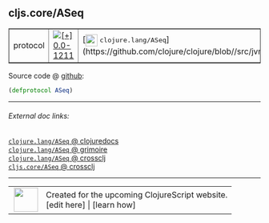 ## cljs.core/ASeq



 <table border="1">
<tr>
<td>protocol</td>
<td><a href="https://github.com/cljsinfo/cljs-api-docs/tree/0.0-1211"><img valign="middle" alt="[+] 0.0-1211" title="Added in 0.0-1211" src="https://img.shields.io/badge/+-0.0--1211-lightgrey.svg"></a> </td>
<td>
[<img height="24px" valign="middle" src="http://i.imgur.com/1GjPKvB.png"> <samp>clojure.lang/ASeq</samp>](https://github.com/clojure/clojure/blob//src/jvm/clojure/lang/ASeq.java)
</td>
</tr>
</table>









Source code @ [github](https://github.com/clojure/clojurescript/blob/r2075/src/cljs/cljs/core.cljs#L235):

```clj
(defprotocol ASeq)
```

<!--
Repo - tag - source tree - lines:

 <pre>
clojurescript @ r2075
└── src
    └── cljs
        └── cljs
            └── <ins>[core.cljs:235](https://github.com/clojure/clojurescript/blob/r2075/src/cljs/cljs/core.cljs#L235)</ins>
</pre>

-->

---



###### External doc links:

[`clojure.lang/ASeq` @ clojuredocs](http://clojuredocs.org/clojure.lang/ASeq)<br>
[`clojure.lang/ASeq` @ grimoire](http://conj.io/store/v1/org.clojure/clojure/1.7.0-beta3/clj/clojure.lang/ASeq/)<br>
[`clojure.lang/ASeq` @ crossclj](http://crossclj.info/fun/clojure.lang/ASeq.html)<br>
[`cljs.core/ASeq` @ crossclj](http://crossclj.info/fun/cljs.core.cljs/ASeq.html)<br>

---

 <table>
<tr><td>
<img valign="middle" align="right" width="48px" src="http://i.imgur.com/Hi20huC.png">
</td><td>
Created for the upcoming ClojureScript website.<br>
[edit here] | [learn how]
</td></tr></table>

[edit here]:https://github.com/cljsinfo/cljs-api-docs/blob/master/cljsdoc/cljs.core_ASeq.cljsdoc
[learn how]:https://github.com/cljsinfo/cljs-api-docs/wiki/cljsdoc-files

<!--

This information was too distracting to show to readers, but I'll leave it
commented here since it is helpful to:

- pretty-print the data used to generate this document
- and show how to retrieve that data



The API data for this symbol:

```clj
{:ns "cljs.core",
 :name "ASeq",
 :type "protocol",
 :full-name-encode "cljs.core_ASeq",
 :source {:code "(defprotocol ASeq)",
          :title "Source code",
          :repo "clojurescript",
          :tag "r2075",
          :filename "src/cljs/cljs/core.cljs",
          :lines [235]},
 :full-name "cljs.core/ASeq",
 :clj-symbol "clojure.lang/ASeq",
 :history [["+" "0.0-1211"]]}

```

Retrieve the API data for this symbol:

```clj
;; from Clojure REPL
(require '[clojure.edn :as edn])
(-> (slurp "https://raw.githubusercontent.com/cljsinfo/cljs-api-docs/catalog/cljs-api.edn")
    (edn/read-string)
    (get-in [:symbols "cljs.core/ASeq"]))
```

-->
